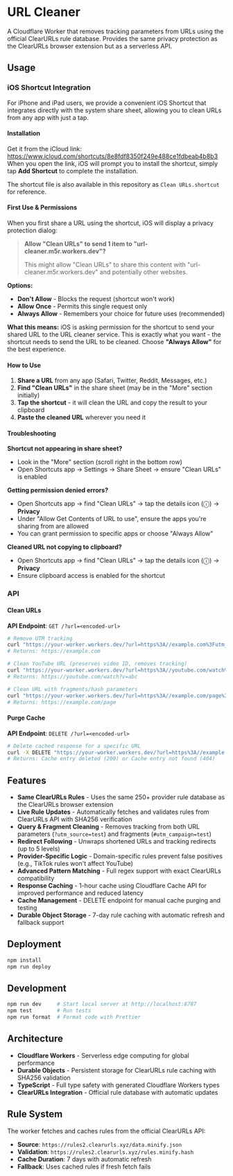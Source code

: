 # URL Cleaner

A Cloudflare Worker that removes tracking parameters from URLs using the official ClearURLs rule database. Provides the same privacy protection as the ClearURLs browser extension but as a serverless API.

## Usage

### iOS Shortcut Integration

For iPhone and iPad users, we provide a convenient iOS Shortcut that integrates directly with the system share sheet, allowing you to clean URLs from any app with just a tap.

#### Installation

Get it from the iCloud link: https://www.icloud.com/shortcuts/8e8fdf8350f249e488ce1fdbeab4b8b3
When you open the link, iOS will prompt you to install the shortcut, simply tap **Add Shortcut** to complete the installation.

The shortcut file is also available in this repository as `Clean URLs.shortcut` for reference.

#### First Use & Permissions

When you first share a URL using the shortcut, iOS will display a privacy protection dialog:

> **Allow "Clean URLs" to send 1 item to "url-cleaner.m5r.workers.dev"?**
>
> This might allow "Clean URLs" to share this content with "url-cleaner.m5r.workers.dev" and potentially other websites.

**Options:**
- **Don't Allow** - Blocks the request (shortcut won't work)
- **Allow Once** - Permits this single request only
- **Always Allow** - Remembers your choice for future uses (recommended)

**What this means:** iOS is asking permission for the shortcut to send your shared URL to the URL cleaner service. This is exactly what you want - the shortcut needs to send the URL to be cleaned. Choose **"Always Allow"** for the best experience.

#### How to Use

1. **Share a URL** from any app (Safari, Twitter, Reddit, Messages, etc.)
2. **Find "Clean URLs"** in the share sheet (may be in the "More" section initially)
3. **Tap the shortcut** - it will clean the URL and copy the result to your clipboard
4. **Paste the cleaned URL** wherever you need it

#### Troubleshooting

**Shortcut not appearing in share sheet?**
- Look in the "More" section (scroll right in the bottom row)
- Open Shortcuts app → Settings → Share Sheet → ensure "Clean URLs" is enabled

**Getting permission denied errors?**
- Open Shortcuts app → find "Clean URLs" → tap the details icon (ⓘ) → **Privacy**
- Under "Allow Get Contents of URL to use", ensure the apps you're sharing from are allowed
- You can grant permission to specific apps or choose "Always Allow"

**Cleaned URL not copying to clipboard?**
- Open Shortcuts app → find "Clean URLs" → tap the details icon (ⓘ) → **Privacy**
- Ensure clipboard access is enabled for the shortcut

### API

#### Clean URLs

**API Endpoint**: `GET /?url=<encoded-url>`

```bash
# Remove UTM tracking
curl "https://your-worker.workers.dev/?url=https%3A//example.com%3Futm_source%3Dtest"
# Returns: https://example.com

# Clean YouTube URL (preserves video ID, removes tracking)
curl "https://your-worker.workers.dev/?url=https%3A//youtube.com/watch%3Fv%3Dabc%26feature%3Dshare"
# Returns: https://youtube.com/watch?v=abc

# Clean URL with fragments/hash parameters
curl "https://your-worker.workers.dev/?url=https%3A//example.com/page%3Futm_source%3Dtest%23utm_campaign%3Dfragment"
# Returns: https://example.com/page
```

#### Purge Cache

**API Endpoint**: `DELETE /?url=<encoded-url>`

```bash
# Delete cached response for a specific URL
curl -X DELETE "https://your-worker.workers.dev/?url=https%3A//example.com%3Futm_source%3Dtest"
# Returns: Cache entry deleted (200) or Cache entry not found (404)
```

## Features

- **Same ClearURLs Rules** - Uses the same 250+ provider rule database as the ClearURLs browser extension
- **Live Rule Updates** - Automatically fetches and validates rules from ClearURLs API with SHA256 verification
- **Query & Fragment Cleaning** - Removes tracking from both URL parameters (`?utm_source=test`) and fragments (`#utm_campaign=test`)
- **Redirect Following** - Unwraps shortened URLs and tracking redirects (up to 5 levels)
- **Provider-Specific Logic** - Domain-specific rules prevent false positives (e.g., TikTok rules won't affect YouTube)
- **Advanced Pattern Matching** - Full regex support with exact ClearURLs compatibility
- **Response Caching** - 1-hour cache using Cloudflare Cache API for improved performance and reduced latency
- **Cache Management** - DELETE endpoint for manual cache purging and testing
- **Durable Object Storage** - 7-day rule caching with automatic refresh and fallback support

## Deployment

```bash
npm install
npm run deploy
```

## Development

```bash
npm run dev     # Start local server at http://localhost:8787
npm test        # Run tests
npm run format  # Format code with Prettier
```

## Architecture

- **Cloudflare Workers** - Serverless edge computing for global performance
- **Durable Objects** - Persistent storage for ClearURLs rule caching with SHA256 validation
- **TypeScript** - Full type safety with generated Cloudflare Workers types
- **ClearURLs Integration** - Official rule database with automatic updates

## Rule System

The worker fetches and caches rules from the official ClearURLs API:

- **Source**: `https://rules2.clearurls.xyz/data.minify.json`
- **Validation**: `https://rules2.clearurls.xyz/rules.minify.hash`
- **Cache Duration**: 7 days with automatic refresh
- **Fallback**: Uses cached rules if fresh fetch fails
